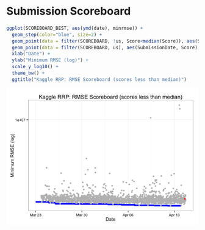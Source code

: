 # Submission Scoreboard






```r
ggplot(SCOREBOARD_BEST, aes(ymd(date), minrmse)) +
  geom_step(color="blue", size=2) +
  geom_point(data = filter(SCOREBOARD, !us, Score<median(Score)), aes(SubmissionDate, Score), color="grey") +
  geom_point(data = filter(SCOREBOARD, us), aes(SubmissionDate, Score), color="red") +
  xlab("Date") +
  ylab("Minimum RMSE (log)") +
  scale_y_log10() +
  theme_bw() +
  ggtitle("Kaggle RRP: RMSE Scoreboard (scores less than median)")
```

![](01_Scoreboard_files/figure-html/scoreboard_best-1.png) 
